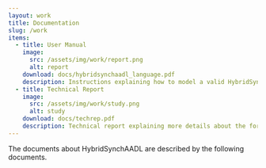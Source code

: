 ```yaml
---
layout: work
title: Documentation
slug: /work
items:
  - title: User Manual
    image:
      src: /assets/img/work/report.png
      alt: report 
    download: docs/hybridsynchaadl_language.pdf
    description: Instructions explaining how to model a valid HybridSynchAADL model, what are the functionality of the tool, and how to analyze sample examples
  - title: Technical Report 
    image:
      src: /assets/img/work/study.png
      alt: study 
    download: docs/techrep.pdf
    description: Technical report explaining more details about the formal semantics, language, experiments. 
---
```

The documents about HybridSynchAADL are described by the following documents.
<br />
<br />

